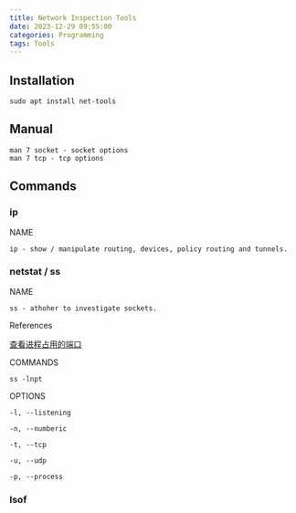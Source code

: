 ```yaml
---
title: Network Inspection Tools
date: 2023-12-29 09:55:00
categories: Programming
tags: Tools
---
```


## Installation

    sudo apt install net-tools

## Manual

    man 7 socket - socket options
    man 7 tcp - tcp options

## Commands

### ip

NAME

    ip - show / manipulate routing, devices, policy routing and tunnels.

### netstat / ss

NAME

    ss - athoher to investigate sockets.

References

[查看进程占用的端口](https://zhuanlan.zhihu.com/p/45920111)

COMMANDS

    ss -lnpt

OPTIONS

    -l, --listening

    -n, --numberic

    -t, --tcp

    -u, --udp

    -p, --process

### lsof


